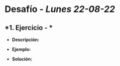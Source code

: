 # Desafío - *Lunes 22-08-22*

## *1. Ejercicio - *

- **Descripción:** 

- **Ejemplo:**


- **Solución:**
```javascript

```